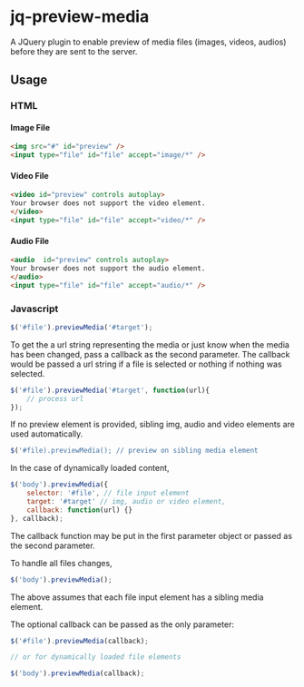 # jq-preview-media
A JQuery plugin to enable preview of media files (images, videos, audios) before they are sent to the server.

## Usage

### HTML

#### Image File
```html
<img src="#" id="preview" />
<input type="file" id="file" accept="image/*" />
```

#### Video File
```html
<video id="preview" controls autoplay>
Your browser does not support the video element.
</video>
<input type="file" id="file" accept="video/*" />
```

#### Audio File
```html
<audio  id="preview" controls autoplay>
Your browser does not support the audio element.
</audio>
<input type="file" id="file" accept="audio/*" />
```

### Javascript

```javascript
$('#file').previewMedia('#target');
```

To get the a url string representing the media or just know when the media has been changed, pass a callback as the second parameter.
The callback would be passed a url string if a file is selected or nothing if nothing was selected.

```javascript
$('#file').previewMedia('#target', function(url){
    // process url
});
```

If no preview element is provided, sibling img, audio and video elements are used automatically.

```javascript
$('#file).previewMedia(); // preview on sibling media element
```

In the case of dynamically loaded content,

```javascript
$('body').previewMedia({
    selector: '#file', // file input element
    target: '#target' // img, audio or video element,
    callback: function(url) {}
}, callback);
```

The callback function may be put in the first parameter object or passed as the second parameter.

To handle all files changes,

```javascript
$('body').previewMedia();
```

The above assumes that each file input element has a sibling media element.

The optional callback can be passed as the only parameter:

```javascript
$('#file').previewMedia(callback);

// or for dynamically loaded file elements

$('body').previewMedia(callback);
```